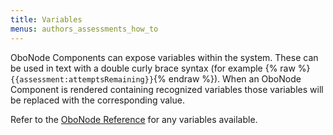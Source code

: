 ```yaml
---
title: Variables
menus: authors_assessments_how_to
---
```


OboNode Components can expose variables within the system. These can be used in text with a double curly brace syntax (for example {% raw %}`{{assessment:attemptsRemaining}}`{% endraw %}). When an OboNode Component is rendered containing recognized variables those variables will be replaced with the corresponding value.

Refer to the [OboNode Reference](../developers/obo_node_structure.html#obonode-reference) for any variables available.
